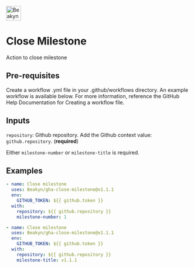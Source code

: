 <img src="https://beakyn.com/assets/beakyn-logo-v2-color.png" alt="Beakyn" height="40" />

# Close Milestone

Action to close milestone

## Pre-requisites

Create a workflow .yml file in your .github/workflows directory. An example workflow is available below. For more information, reference the GitHub Help Documentation for Creating a workflow file.

## Inputs

`repository`: Github repository. Add the Github context value: `github.repository`. (**required**)

Either `milestone-number` or `milestone-title` is required.

## Examples

```yaml
- name: Close milestone
  uses: Beakyn/gha-close-milestone@v1.1.1
  env:
    GITHUB_TOKEN: ${{ github.token }}
  with:
    repository: ${{ github.repository }}
    milestone-number: 1
```

```yaml
- name: Close milestone
  uses: Beakyn/gha-close-milestone@v1.1.1
  env:
    GITHUB_TOKEN: ${{ github.token }}
  with:
    repository: ${{ github.repository }}
    milestone-title: v1.1.1
```
